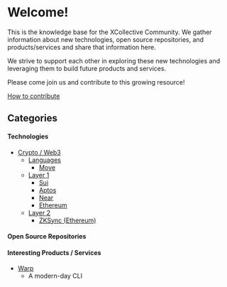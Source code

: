 # Welcome!

This is the knowledge base for the XCollective Community. We gather information about new technologies, open source repositories, and products/services and share that information here.

We strive to support each other in exploring these new technologies and leveraging them to build future products and services.

Please come join us and contribute to this growing resource!

[How to contribute]()

## Categories

#### Technologies

- [Crypto / Web3](categories/crypto.md)
  - [Languages](crypto/languages.md)
    - [Move]()
  - [Layer 1](crypto/layer1.md)
    - [Sui]()
    - [Aptos]()
    - [Near]()
    - [Ethereum]()
  - [Layer 2]()
    - [ZKSync (Ethereum)]()

#### Open Source Repositories

#### Interesting Products / Services

- [Warp]()
  - A modern-day CLI
